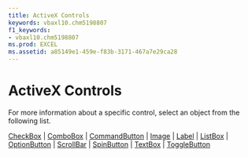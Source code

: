 ```yaml
---
title: ActiveX Controls
keywords: vbaxl10.chm5198807
f1_keywords:
- vbaxl10.chm5198807
ms.prod: EXCEL
ms.assetid: a85149e1-459e-f83b-3171-467a7e29ca28
---
```



# ActiveX Controls

For more information about a specific control, select an object from the following list.



[CheckBox](http://msdn.microsoft.com/library/checkbox-control%28Office.15%29.aspx) | 
[ComboBox](http://msdn.microsoft.com/library/combobox-control%28Office.15%29.aspx) | 
[CommandButton](http://msdn.microsoft.com/library/commandbutton-control%28Office.15%29.aspx) | 
[Image](http://msdn.microsoft.com/library/image-control%28Office.15%29.aspx) | 
[Label](http://msdn.microsoft.com/library/label-control%28Office.15%29.aspx) | 
[ListBox](http://msdn.microsoft.com/library/listbox-control%28Office.15%29.aspx) |  [OptionButton](http://msdn.microsoft.com/library/optionbutton-control%28Office.15%29.aspx) | 
[ScrollBar](http://msdn.microsoft.com/library/scrollbar-control%28Office.15%29.aspx) | 
[SpinButton](http://msdn.microsoft.com/library/spinbutton-control%28Office.15%29.aspx) | 
[TextBox](http://msdn.microsoft.com/library/textbox-control%28Office.15%29.aspx) | 
[ToggleButton](http://msdn.microsoft.com/library/togglebutton-control%28Office.15%29.aspx)

